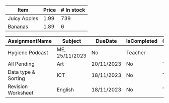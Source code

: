 Item | Price | # In stock
---|---|---
Juicy Apples | 1.99 | 739
Bananas | 1.89 | 6


AssignmentName | Subject | DueDate |  IsCompleted | GivenBy
---|---|---|---|---
Hygiene Podcast | ME, 25/11/2023 | No | Teacher
All Pending | Art | 20/11/2023 | No |  Teacher
Data type & Sorting | ICT | 18/11/2023 |  No | Teacher
Revision Worksheet | English | 18/11/2023 | No | Teacher
